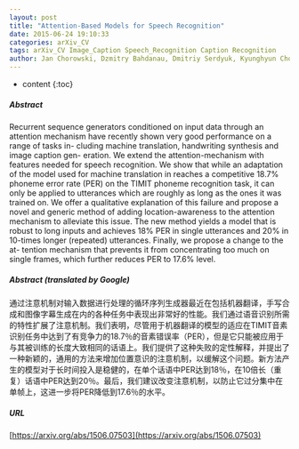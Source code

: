 ```yaml
---
layout: post
title: "Attention-Based Models for Speech Recognition"
date: 2015-06-24 19:10:33
categories: arXiv_CV
tags: arXiv_CV Image_Caption Speech_Recognition Caption Recognition
author: Jan Chorowski, Dzmitry Bahdanau, Dmitriy Serdyuk, Kyunghyun Cho, Yoshua Bengio
---
```


* content
{:toc}

##### Abstract
Recurrent sequence generators conditioned on input data through an attention mechanism have recently shown very good performance on a range of tasks in- cluding machine translation, handwriting synthesis and image caption gen- eration. We extend the attention-mechanism with features needed for speech recognition. We show that while an adaptation of the model used for machine translation in reaches a competitive 18.7% phoneme error rate (PER) on the TIMIT phoneme recognition task, it can only be applied to utterances which are roughly as long as the ones it was trained on. We offer a qualitative explanation of this failure and propose a novel and generic method of adding location-awareness to the attention mechanism to alleviate this issue. The new method yields a model that is robust to long inputs and achieves 18% PER in single utterances and 20% in 10-times longer (repeated) utterances. Finally, we propose a change to the at- tention mechanism that prevents it from concentrating too much on single frames, which further reduces PER to 17.6% level.

##### Abstract (translated by Google)
通过注意机制对输入数据进行处理的循环序列生成器最近在包括机器翻译，手写合成和图像字幕生成在内的各种任务中表现出非常好的性能。我们通过语音识别所需的特性扩展了注意机制。我们表明，尽管用于机器翻译的模型的适应在TIMIT音素识别任务中达到了有竞争力的18.7％的音素错误率（PER），但是它只能被应用于与其被训练的长度大致相同的话语上。我们提供了这种失败的定性解释，并提出了一种新颖的，通用的方法来增加位置意识的注意机制，以缓解这个问题。新方法产生的模型对于长时间投入是稳健的，在单个话语中PER达到18％，在10倍长（重复）话语中PER达到20％。最后，我们建议改变注意机制，以防止它过分集中在单帧上，这进一步将PER降低到17.6％的水平。

##### URL
[https://arxiv.org/abs/1506.07503](https://arxiv.org/abs/1506.07503)

